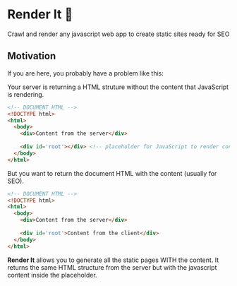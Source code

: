 # Render It :pencil:
Crawl and render any javascript web app to create static sites ready for SEO

## Motivation

If you are here, you probably have a problem like this:

Your server is returning a HTML struture without the content that JavaScript is rendering.

```html
<!-- DOCUMENT HTML -->
<!DOCTYPE html>
<html>
  <body>
    <div>Content from the server</div>
    
    <div id='root'></div> <!-- placeholder for JavaScript to render content -->
  </body>
</html>
```

But you want to return the document HTML with the content (usually for SEO).

```html
<!-- DOCUMENT HTML -->
<!DOCTYPE html>
<html>
  <body>
    <div>Content from the server</div>
    
    <div id='root'>Content from the client</div>
  </body>
</html>
```

**Render It** allows you to generate all the static pages WITH the content. It returns the same HTML structure from the server but with the javascript content inside the placeholder.
